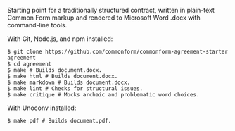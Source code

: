 Starting point for a traditionally structured contract, written in plain-text Common Form markup and rendered to Microsoft Word .docx with command-line tools.

With Git, Node.js, and npm installed:

```shellsession
$ git clone https://github.com/commonform/commonform-agreement-starter agreement
$ cd agreement
$ make # Builds document.docx.
$ make html # Builds document.docx.
$ make markdown # Builds document.docx.
$ make lint # Checks for structural issues.
$ make critique # Mocks archaic and problematic word choices.
```

With Unoconv installed:

```shellsession
$ make pdf # Builds document.pdf.
```
